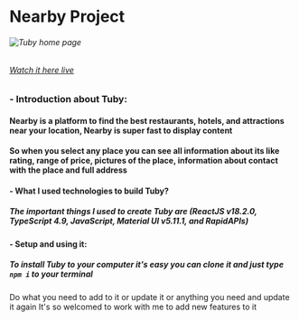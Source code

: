 # __Nearby Project__

###### ![Tuby home page](https://i.ibb.co/C6WGMjT/devmaheremad-github-io-nearby.png)

###### [Watch it here live](https://devmaheremad.github.io/nearby/)

### - Introduction about Tuby:
#### Nearby is a platform to find the best restaurants, hotels, and attractions near your location, Nearby is super fast to display content
#### So when you select any place you can see all information about its like rating, range of price, pictures of the place, information about contact with the place and full address

#### - What I used technologies to build Tuby?
##### The important things I used to create Tuby are (ReactJS v18.2.0, TypeScript 4.9, JavaScript, Material UI v5.11.1, and RapidAPIs)

#### - Setup and using it:
##### To install Tuby to your computer it's easy you can clone it and just type `npm i` to your terminal
Do what you need to add to it or update it or anything you need and update it again
It's so welcomed to work with me to add new features to it
